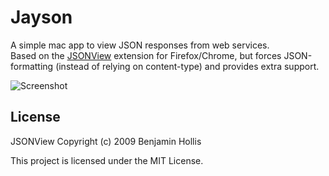 Jayson
====
A simple mac app to view JSON responses from web services.  
Based on the [JSONView](http://code.google.com/p/jsonview/) extension for Firefox/Chrome, but forces JSON-formatting (instead of relying on content-type) and provides extra support.

![Screenshot](https://github.com/YellinBen/Jayson/raw/master/jayson_screenshot1.png)

## License ##

JSONView Copyright (c) 2009 Benjamin Hollis  
                                                  
This project is licensed under the MIT License.